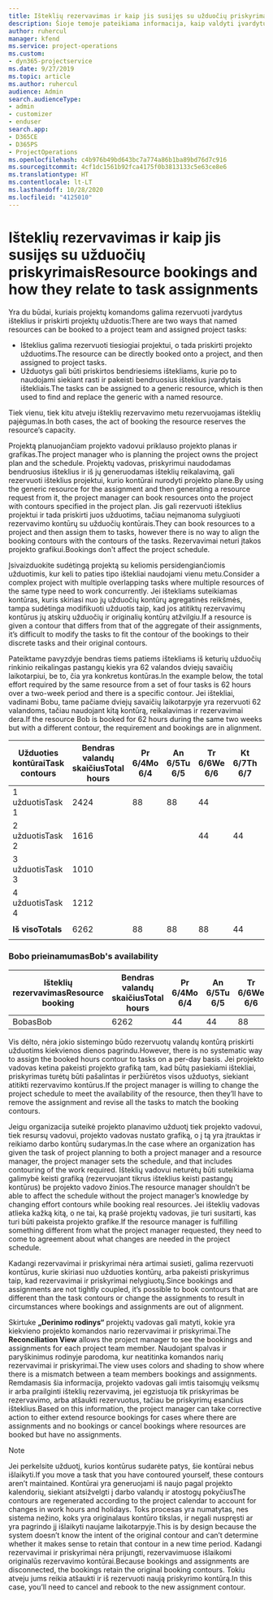 ```yaml
---
title: Išteklių rezervavimas ir kaip jis susijęs su užduočių priskyrimais
description: Šioje temoje pateikiama informacija, kaip valdyti įvardytus išteklius, išteklių rezervavimus ir užduočių priskyrimus bei paaiškinama, kaip jie susieti.
author: ruhercul
manager: kfend
ms.service: project-operations
ms.custom:
- dyn365-projectservice
ms.date: 9/27/2019
ms.topic: article
ms.author: ruhercul
audience: Admin
search.audienceType:
- admin
- customizer
- enduser
search.app:
- D365CE
- D365PS
- ProjectOperations
ms.openlocfilehash: c4b976b49bd643bc7a774a86b1ba89bd76d7c916
ms.sourcegitcommit: 4cf1dc1561b92fca4175f0b3813133c5e63ce8e6
ms.translationtype: HT
ms.contentlocale: lt-LT
ms.lasthandoff: 10/28/2020
ms.locfileid: "4125010"
---
```

# <a name="resource-bookings-and-how-they-relate-to-task-assignments"></a><span data-ttu-id="16033-103">Išteklių rezervavimas ir kaip jis susijęs su užduočių priskyrimais</span><span class="sxs-lookup"><span data-stu-id="16033-103">Resource bookings and how they relate to task assignments</span></span>


<span data-ttu-id="16033-104">Yra du būdai, kuriais projektų komandoms galima rezervuoti įvardytus išteklius ir priskirti projektų užduotis:</span><span class="sxs-lookup"><span data-stu-id="16033-104">There are two ways that named resources can be booked to a project team and assigned project tasks:</span></span>

- <span data-ttu-id="16033-105">Išteklius galima rezervuoti tiesiogiai projektui, o tada priskirti projekto užduotims.</span><span class="sxs-lookup"><span data-stu-id="16033-105">The resource can be directly booked onto a project, and then assigned to project tasks.</span></span>
- <span data-ttu-id="16033-106">Užduotys gali būti priskirtos bendriesiems ištekliams, kurie po to naudojami siekiant rasti ir pakeisti bendruosius išteklius įvardytais ištekliais.</span><span class="sxs-lookup"><span data-stu-id="16033-106">The tasks can be assigned to a generic resource, which is then used to find and replace the generic with a named resource.</span></span> 

<span data-ttu-id="16033-107">Tiek vienu, tiek kitu atveju išteklių rezervavimo metu rezervuojamas išteklių pajėgumas.</span><span class="sxs-lookup"><span data-stu-id="16033-107">In both cases, the act of booking the resource reserves the resource’s capacity.</span></span>

<span data-ttu-id="16033-108">Projektą planuojančiam projekto vadovui priklauso projekto planas ir grafikas.</span><span class="sxs-lookup"><span data-stu-id="16033-108">The project manager who is planning the project owns the project plan and the schedule.</span></span> <span data-ttu-id="16033-109">Projektų vadovas, priskyrimui naudodamas bendruosius išteklius ir iš jų generuodamas išteklių reikalavimą, gali rezervuoti išteklius projektui, kurio kontūrai nurodyti projekto plane.</span><span class="sxs-lookup"><span data-stu-id="16033-109">By using the generic resource for the assignment and then generating a resource request from it, the project manager can book resources onto the project with contours specified in the project plan.</span></span> <span data-ttu-id="16033-110">Jis gali rezervuoti išteklius projektui ir tada priskirti juos užduotims, tačiau neįmanoma sulygiuoti rezervavimo kontūrų su užduočių kontūrais.</span><span class="sxs-lookup"><span data-stu-id="16033-110">They can book resources to a project and then assign them to tasks, however there is no way to align the booking contours with the contours of the tasks.</span></span> <span data-ttu-id="16033-111">Rezervavimai neturi įtakos projekto grafikui.</span><span class="sxs-lookup"><span data-stu-id="16033-111">Bookings don't affect the project schedule.</span></span>

<span data-ttu-id="16033-112">Įsivaizduokite sudėtingą projektą su keliomis persidengiančiomis užduotimis, kur keli to paties tipo ištekliai naudojami vienu metu.</span><span class="sxs-lookup"><span data-stu-id="16033-112">Consider a complex project with multiple overlapping tasks where multiple resources of the same type need to work concurrently.</span></span> <span data-ttu-id="16033-113">Jei ištekliams suteikiamas kontūras, kuris skiriasi nuo jų užduočių kontūrų agregatinės reikšmės, tampa sudėtinga modifikuoti užduotis taip, kad jos atitiktų rezervavimų kontūrus jų atskirų užduočių ir originalių kontūrų atžvilgiu.</span><span class="sxs-lookup"><span data-stu-id="16033-113">If a resource is given a contour that differs from that of the aggregate of their assignments, it’s difficult to modify the tasks to fit the contour of the bookings to their discrete tasks and their original contours.</span></span>

<span data-ttu-id="16033-114">Pateiktame pavyzdyje bendras tiems patiems ištekliams iš keturių užduočių rinkinio reikalingas pastangų kiekis yra 62 valandos dviejų savaičių laikotarpiui, be to, čia yra konkretus kontūras.</span><span class="sxs-lookup"><span data-stu-id="16033-114">In the example below, the total effort required by the same resource from a set of four tasks is 62 hours over a two-week period and there is a specific contour.</span></span> <span data-ttu-id="16033-115">Jei ištekliai, vadinami Bobu, tame pačiame dviejų savaičių laikotarpyje yra rezervuoti 62 valandoms, tačiau naudojant kitą kontūrą, reikalavimas ir rezervavimai dera.</span><span class="sxs-lookup"><span data-stu-id="16033-115">If the resource Bob is booked for 62 hours during the same two weeks but with a different contour, the requirement and bookings are in alignment.</span></span>

| <span data-ttu-id="16033-116">**Užduoties kontūrai**</span><span class="sxs-lookup"><span data-stu-id="16033-116">**Task contours**</span></span>    | <span data-ttu-id="16033-117">**Bendras valandų skaičius**</span><span class="sxs-lookup"><span data-stu-id="16033-117">**Total hours**</span></span> | <span data-ttu-id="16033-118">Pr 6/4</span><span class="sxs-lookup"><span data-stu-id="16033-118">Mo 6/4</span></span> | <span data-ttu-id="16033-119">An 6/5</span><span class="sxs-lookup"><span data-stu-id="16033-119">Tu 6/5</span></span> | <span data-ttu-id="16033-120">Tr 6/6</span><span class="sxs-lookup"><span data-stu-id="16033-120">We 6/6</span></span> | <span data-ttu-id="16033-121">Kt 6/7</span><span class="sxs-lookup"><span data-stu-id="16033-121">Th 6/7</span></span> | <span data-ttu-id="16033-122">Pn 6/8</span><span class="sxs-lookup"><span data-stu-id="16033-122">Fr 6/8</span></span> | <span data-ttu-id="16033-123">Št 6/9</span><span class="sxs-lookup"><span data-stu-id="16033-123">Sa 6/9</span></span> | <span data-ttu-id="16033-124">Sk 6/10</span><span class="sxs-lookup"><span data-stu-id="16033-124">Su 6/10</span></span> | <span data-ttu-id="16033-125">Pr 6/11</span><span class="sxs-lookup"><span data-stu-id="16033-125">Mo 6/11</span></span> | <span data-ttu-id="16033-126">An 6/12</span><span class="sxs-lookup"><span data-stu-id="16033-126">Tu 6/12</span></span> | <span data-ttu-id="16033-127">Tr 6/13</span><span class="sxs-lookup"><span data-stu-id="16033-127">We 6/13</span></span> | <span data-ttu-id="16033-128">Kt 6/14</span><span class="sxs-lookup"><span data-stu-id="16033-128">Th 6/14</span></span> | <span data-ttu-id="16033-129">Pn 6/15</span><span class="sxs-lookup"><span data-stu-id="16033-129">Fr 6/15</span></span> |
|----------------------|-----------------|--------|--------|--------|--------|--------|--------|---------|---------|---------|---------|---------|---------|
| <span data-ttu-id="16033-130">1 užduotis</span><span class="sxs-lookup"><span data-stu-id="16033-130">Task 1</span></span>               | <span data-ttu-id="16033-131">24</span><span class="sxs-lookup"><span data-stu-id="16033-131">24</span></span>              | <span data-ttu-id="16033-132">8</span><span class="sxs-lookup"><span data-stu-id="16033-132">8</span></span>      | <span data-ttu-id="16033-133">8</span><span class="sxs-lookup"><span data-stu-id="16033-133">8</span></span>      | <span data-ttu-id="16033-134">4</span><span class="sxs-lookup"><span data-stu-id="16033-134">4</span></span>      |        |        |        |         |         |         | <span data-ttu-id="16033-135">4</span><span class="sxs-lookup"><span data-stu-id="16033-135">4</span></span>       |         |         |
| <span data-ttu-id="16033-136">2 užduotis</span><span class="sxs-lookup"><span data-stu-id="16033-136">Task 2</span></span>               | <span data-ttu-id="16033-137">16</span><span class="sxs-lookup"><span data-stu-id="16033-137">16</span></span>              |        |        | <span data-ttu-id="16033-138">4</span><span class="sxs-lookup"><span data-stu-id="16033-138">4</span></span>      | <span data-ttu-id="16033-139">4</span><span class="sxs-lookup"><span data-stu-id="16033-139">4</span></span>      |        |        |         | <span data-ttu-id="16033-140">8</span><span class="sxs-lookup"><span data-stu-id="16033-140">8</span></span>       |         |         |         |         |
| <span data-ttu-id="16033-141">3 užduotis</span><span class="sxs-lookup"><span data-stu-id="16033-141">Task 3</span></span>               | <span data-ttu-id="16033-142">10</span><span class="sxs-lookup"><span data-stu-id="16033-142">10</span></span>              |        |        |        |        | <span data-ttu-id="16033-143">4</span><span class="sxs-lookup"><span data-stu-id="16033-143">4</span></span>      |        |         |         | <span data-ttu-id="16033-144">4</span><span class="sxs-lookup"><span data-stu-id="16033-144">4</span></span>       |         | <span data-ttu-id="16033-145">2</span><span class="sxs-lookup"><span data-stu-id="16033-145">2</span></span>       |         |
| <span data-ttu-id="16033-146">4 užduotis</span><span class="sxs-lookup"><span data-stu-id="16033-146">Task 4</span></span>               | <span data-ttu-id="16033-147">12</span><span class="sxs-lookup"><span data-stu-id="16033-147">12</span></span>              |        |        |        |        |        |        |         |         |         | <span data-ttu-id="16033-148">4</span><span class="sxs-lookup"><span data-stu-id="16033-148">4</span></span>       |         | <span data-ttu-id="16033-149">8</span><span class="sxs-lookup"><span data-stu-id="16033-149">8</span></span>       |
|                      |                 |        |        |        |        |        |        |         |         |         |         |         |         |
| <span data-ttu-id="16033-150">**Iš viso**</span><span class="sxs-lookup"><span data-stu-id="16033-150">**Totals**</span></span>           | <span data-ttu-id="16033-151">62</span><span class="sxs-lookup"><span data-stu-id="16033-151">62</span></span>              | <span data-ttu-id="16033-152">8</span><span class="sxs-lookup"><span data-stu-id="16033-152">8</span></span>      | <span data-ttu-id="16033-153">8</span><span class="sxs-lookup"><span data-stu-id="16033-153">8</span></span>      | <span data-ttu-id="16033-154">8</span><span class="sxs-lookup"><span data-stu-id="16033-154">8</span></span>      | <span data-ttu-id="16033-155">4</span><span class="sxs-lookup"><span data-stu-id="16033-155">4</span></span>      | <span data-ttu-id="16033-156">4</span><span class="sxs-lookup"><span data-stu-id="16033-156">4</span></span>      |        |         | <span data-ttu-id="16033-157">8</span><span class="sxs-lookup"><span data-stu-id="16033-157">8</span></span>       | <span data-ttu-id="16033-158">4</span><span class="sxs-lookup"><span data-stu-id="16033-158">4</span></span>       | <span data-ttu-id="16033-159">8</span><span class="sxs-lookup"><span data-stu-id="16033-159">8</span></span>       | <span data-ttu-id="16033-160">2</span><span class="sxs-lookup"><span data-stu-id="16033-160">2</span></span>       | <span data-ttu-id="16033-161">8</span><span class="sxs-lookup"><span data-stu-id="16033-161">8</span></span>       |
|                      |                 |        |        |        |        |        |        |         |         |         |         |

### <a name="bobs-availability"></a><span data-ttu-id="16033-162">Bobo prieinamumas</span><span class="sxs-lookup"><span data-stu-id="16033-162">Bob's availability</span></span>
| <span data-ttu-id="16033-163">**Išteklių rezervavimas**</span><span class="sxs-lookup"><span data-stu-id="16033-163">**Resource   booking**</span></span> | <span data-ttu-id="16033-164">**Bendras valandų skaičius**</span><span class="sxs-lookup"><span data-stu-id="16033-164">**Total hours**</span></span> | <span data-ttu-id="16033-165">Pr 6/4</span><span class="sxs-lookup"><span data-stu-id="16033-165">Mo 6/4</span></span> | <span data-ttu-id="16033-166">An 6/5</span><span class="sxs-lookup"><span data-stu-id="16033-166">Tu 6/5</span></span> | <span data-ttu-id="16033-167">Tr 6/6</span><span class="sxs-lookup"><span data-stu-id="16033-167">We 6/6</span></span> | <span data-ttu-id="16033-168">Kt 6/7</span><span class="sxs-lookup"><span data-stu-id="16033-168">Th 6/7</span></span> | <span data-ttu-id="16033-169">Pn 6/8</span><span class="sxs-lookup"><span data-stu-id="16033-169">Fr 6/8</span></span> | <span data-ttu-id="16033-170">Št 6/9</span><span class="sxs-lookup"><span data-stu-id="16033-170">Sa 6/9</span></span> | <span data-ttu-id="16033-171">Sk 6/10</span><span class="sxs-lookup"><span data-stu-id="16033-171">Su 6/10</span></span> | <span data-ttu-id="16033-172">Pr 6/11</span><span class="sxs-lookup"><span data-stu-id="16033-172">Mo 6/11</span></span> | <span data-ttu-id="16033-173">An 6/12</span><span class="sxs-lookup"><span data-stu-id="16033-173">Tu 6/12</span></span> | <span data-ttu-id="16033-174">Tr 6/13</span><span class="sxs-lookup"><span data-stu-id="16033-174">We 6/13</span></span> | <span data-ttu-id="16033-175">Kt 6/14</span><span class="sxs-lookup"><span data-stu-id="16033-175">Th 6/14</span></span> | <span data-ttu-id="16033-176">Pn 6/15</span><span class="sxs-lookup"><span data-stu-id="16033-176">Fr 6/15</span></span> |
|------------------------|-----------------|--------|--------|--------|--------|--------|--------|---------|---------|---------|---------|---------|---------|
| <span data-ttu-id="16033-177">Bobas</span><span class="sxs-lookup"><span data-stu-id="16033-177">Bob</span></span>                    | <span data-ttu-id="16033-178">62</span><span class="sxs-lookup"><span data-stu-id="16033-178">62</span></span>              | <span data-ttu-id="16033-179">4</span><span class="sxs-lookup"><span data-stu-id="16033-179">4</span></span>      | <span data-ttu-id="16033-180">4</span><span class="sxs-lookup"><span data-stu-id="16033-180">4</span></span>      | <span data-ttu-id="16033-181">8</span><span class="sxs-lookup"><span data-stu-id="16033-181">8</span></span>      | <span data-ttu-id="16033-182">8</span><span class="sxs-lookup"><span data-stu-id="16033-182">8</span></span>      | <span data-ttu-id="16033-183">8</span><span class="sxs-lookup"><span data-stu-id="16033-183">8</span></span>      |        |         | <span data-ttu-id="16033-184">4</span><span class="sxs-lookup"><span data-stu-id="16033-184">4</span></span>       | <span data-ttu-id="16033-185">4</span><span class="sxs-lookup"><span data-stu-id="16033-185">4</span></span>       | <span data-ttu-id="16033-186">8</span><span class="sxs-lookup"><span data-stu-id="16033-186">8</span></span>       | <span data-ttu-id="16033-187">8</span><span class="sxs-lookup"><span data-stu-id="16033-187">8</span></span>       | <span data-ttu-id="16033-188">6</span><span class="sxs-lookup"><span data-stu-id="16033-188">6</span></span>       |

<span data-ttu-id="16033-189">Vis dėlto, nėra jokio sistemingo būdo rezervuotų valandų kontūrą priskirti užduotims kiekvienos dienos pagrindu.</span><span class="sxs-lookup"><span data-stu-id="16033-189">However, there is no systematic way to assign the booked hours contour to tasks on a per-day basis.</span></span> <span data-ttu-id="16033-190">Jei projekto vadovas ketina pakeisti projekto grafiką tam, kad būtų pasiekiami ištekliai, priskyrimas turėtų būti pašalintas ir peržiūrėtos visos užduotys, siekiant atitikti rezervavimo kontūrus.</span><span class="sxs-lookup"><span data-stu-id="16033-190">If the project manager is willing to change the project schedule to meet the availability of the resource, then they’ll have to remove the assignment and revise all the tasks to match the booking contours.</span></span>

<span data-ttu-id="16033-191">Jeigu organizacija suteikė projekto planavimo užduotį tiek projekto vadovui, tiek resursų vadovui, projekto vadovas nustato grafiką, o į tą yra įtrauktas ir reikiamo darbo kontūrų sudarymas.</span><span class="sxs-lookup"><span data-stu-id="16033-191">In the case where an organization has given the task of project planning to both a project manager and a resource manager, the project manager sets the schedule, and that includes contouring of the work required.</span></span> <span data-ttu-id="16033-192">Išteklių vadovui neturėtų būti suteikiama galimybė keisti grafiką (rezervuojant tikrus išteklius keisti pastangų kontūrus) be projekto vadovo žinios.</span><span class="sxs-lookup"><span data-stu-id="16033-192">The resource manager shouldn’t be able to affect the schedule without the project manager’s knowledge by changing effort contours while booking real resources.</span></span> <span data-ttu-id="16033-193">Jei išteklių vadovas atlieka kažką kitą, o ne tai, ką prašė projektų vadovas, jie turi susitarti, kas turi būti pakeista projekto grafike.</span><span class="sxs-lookup"><span data-stu-id="16033-193">If the resource manager is fulfilling something different from what the project manager requested, they need to come to agreement about what changes are needed in the project schedule.</span></span>

<span data-ttu-id="16033-194">Kadangi rezervavimai ir priskyrimai nėra artimai susieti, galima rezervuoti kontūrus, kurie skiriasi nuo užduoties kontūrų, arba pakeisti priskyrimus taip, kad rezervavimai ir priskyrimai nelygiuotų.</span><span class="sxs-lookup"><span data-stu-id="16033-194">Since bookings and assignments are not tightly coupled, it’s possible to book contours that are different than the task contours or change the assignments to result in circumstances where bookings and assignments are out of alignment.</span></span>

<span data-ttu-id="16033-195">Skirtuke **„Derinimo rodinys“** projektų vadovas gali matyti, kokie yra kiekvieno projekto komandos nario rezervavimai ir priskyrimai.</span><span class="sxs-lookup"><span data-stu-id="16033-195">The **Reconciliation View** allows the project manager to see the bookings and assignments for each project team member.</span></span> <span data-ttu-id="16033-196">Naudojant spalvas ir paryškinimus rodinyje parodoma, kur neatitinka komandos narių rezervavimai ir priskyrimai.</span><span class="sxs-lookup"><span data-stu-id="16033-196">The view uses colors and shading to show where there is a mismatch between a team members bookings and assignments.</span></span> <span data-ttu-id="16033-197">Remdamasis šia informacija, projekto vadovas gali imtis taisomųjų veiksmų ir arba prailginti išteklių rezervavimą, jei egzistuoja tik priskyrimas be rezervavimo, arba atšaukti rezervuotus, tačiau be priskyrimų esančius išteklius.</span><span class="sxs-lookup"><span data-stu-id="16033-197">Based on this information, the project manager can take corrective action to either extend resource bookings for cases where there are assignments and no bookings or cancel bookings where resources are booked but have no assignments.</span></span>

> [!NOTE]
> <span data-ttu-id="16033-198">Jei perkelsite užduotį, kurios kontūrus sudarėte patys, šie kontūrai nebus išlaikyti.</span><span class="sxs-lookup"><span data-stu-id="16033-198">If you move a task that you have contoured yourself, these contours aren’t maintained.</span></span> <span data-ttu-id="16033-199">Kontūrai yra generuojami iš naujo pagal projekto kalendorių, siekiant atsižvelgti į darbo valandų ir atostogų pokyčius</span><span class="sxs-lookup"><span data-stu-id="16033-199">The contours are regenerated according to the project calendar to account for changes in work hours and holidays.</span></span> <span data-ttu-id="16033-200">Toks procesas yra numatytas, nes sistema nežino, koks yra originalaus kontūro tikslas, ir negali nuspręsti ar yra pagrindo jį išlaikyti naujame laikotarpyje.</span><span class="sxs-lookup"><span data-stu-id="16033-200">This is by design because the system doesn’t know the intent of the original contour and can’t determine whether it makes sense to retain that contour in a new time period.</span></span> <span data-ttu-id="16033-201">Kadangi rezervavimai ir priskyrimai nėra prijungti, rezervavimuose išlaikomi originalūs rezervavimo kontūrai.</span><span class="sxs-lookup"><span data-stu-id="16033-201">Because bookings and assignments are disconnected, the bookings retain the original booking contours.</span></span> <span data-ttu-id="16033-202">Tokiu atveju jums reikia atšaukti ir iš rezervuoti naują priskyrimo kontūrą.</span><span class="sxs-lookup"><span data-stu-id="16033-202">In this case, you’ll need to cancel and rebook to the new assignment contour.</span></span>

